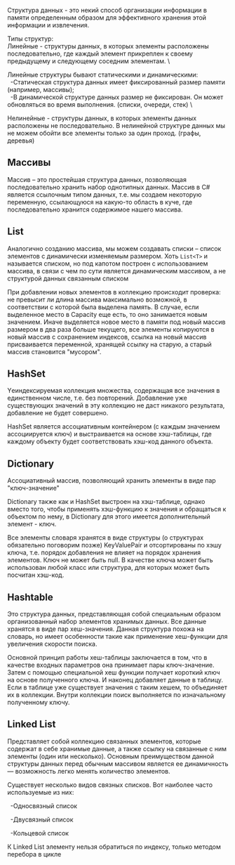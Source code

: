 Структура данных - это некий способ организации информации в памяти определенным образом для эффективного хранения этой информации и извлечения.

Типы структур: \
Линейные - структуры данных, в которых элементы расположены последовательно, где каждый элемент прикреплен к своему предыдущему и следующему соседним элементам. \

Линейные структуры бывают статическими и динамическими: \
&ensp;-Статическая структура данных имеет фиксированный размер памяти (например, массивы); \
&ensp;-В динамической структуре данных размер не фиксирован. Он может обновляться во время выполнения. (списки, очереди, стек) \

Нелинейные - структуры данных, в которых элементы данных расположены не последовательно. 
В нелинейной структуре данных мы не можем обойти все элементы только за один проход. (графы, деревья) 

## Массивы

Массив – это простейшая структура данных, позволяющая последовательно хранить набор однотипных данных. 
Массив в C# является ссылочным типом данных, т.е. мы создаем некоторую переменную, ссылающуюся на какую-то область в куче, 
где последовательно хранится содержимое нашего массива. 

## List

Аналогично созданию массива, мы можем создавать списки – список элементов с динамически изменяемым размером. 
Хоть `List<T>` и называется списком, но под капотом построен с использованием массива, в связи с чем по сути является динамическим массивом, 
а не структурой данных связанным списком

При добавлении новых элементов в коллекцию происходит проверка: 
не превысит ли длина массива максимально возможной, в соответствии с которой была выделена память. 
В случае, если выделенное место в Capacity еще есть, то оно занимается новым значением. 
Иначе выделяется новое место в памяти под новый массив размером в два раза больше текущего, 
все элементы копируются в новый массив с сохранением индексов, ссылка на новый массив присваивается переменной, 
хранящей ссылку на старую, а старый массив становится "мусором".

## HashSet

Yеиндексируемая коллекция множества, содержащая все значения в единственном числе, т.е. без повторений. 
Добавление уже существующих значений в эту коллекцию не даст никакого результата, добавление не будет совершено.

HashSet является ассоциативным контейнером (с каждым значением ассоциируется ключ) и выстраивается на основе хэш-таблицы, 
где каждому объекту будет соответствовать хэш-код данного объекта.

## Dictionary

Ассоциативный массив, позволяющий хранить элементы в виде пар "ключ-значение"

Dictionary также как и HashSet выстроен на хэш-таблице, однако вместо того, 
чтобы применять хэш-функцию к значения и обращаться к объектом по нему, в Dictionary для этого имеется дополнительный элемент - ключ.

Все элементы словаря хранятся в виде структуры (о структурах обязательно поговорим позже) KeyValuePair и отсортированы по хэшу ключа,
т.е. порядок добавления не влияет на порядок хранения элементов. Ключ не может быть null. 
В качестве ключа может быть использован любой класс или структура, для которых может быть посчитан хэш-код.

## Hashtable

Это структура данных, представляющая собой специальным образом организованный набор элементов хранимых данных. 
Все данные хранятся в виде пар хеш-значения. Данная структура похожа на словарь, 
но имеет особенности такие как применение хеш-функции для увеличения скорости поиска.

Основной принцип работы хеш-таблицы заключается в том, что в качестве входных параметров она принимает пары ключ-значение. 
Затем с помощью специальной хеш функции получает короткий ключ на основе полученного ключа. 
И наконец добавляет данные в таблицу. Если в таблице уже существует значения с таким хешем, то объединяет их в коллекции. 
Внутри коллекции поиск выполняется по изначальному полученному ключу.

## Linked List

Представляет собой коллекцию связанных элементов, которые содержат в себе хранимые данные, 
а также ссылку на связанные с ним элементы (один или несколько). 
Основным преимуществом данной структуры данных перед обычным массивом является ее динамичность — возможность легко менять количество элементов.

Существует несколько видов связных списков. Вот наиболее часто используемые из них: 

&ensp;-Односвязный список

&ensp;-Двусвязный список 

&ensp;-Кольцевой список 

К Linked List элементу нельзя обратиться по индексу, только методом перебора в цикле 



